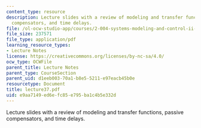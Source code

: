 ```yaml
---
content_type: resource
description: Lecture slides with a review of modeling and transfer functions, passive
  compensators, and time delays.
file: /ol-ocw-studio-app/courses/2-004-systems-modeling-and-control-ii-fall-2007/e9aa7149ed6efc85e795ba1c4b5e332d_lecture37.pdf
file_size: 237571
file_type: application/pdf
learning_resource_types:
- Lecture Notes
license: https://creativecommons.org/licenses/by-nc-sa/4.0/
ocw_type: OCWFile
parent_title: Lecture Notes
parent_type: CourseSection
parent_uid: d1eeb003-70a1-b8e5-5211-e97eacb45b0e
resourcetype: Document
title: lecture37.pdf
uid: e9aa7149-ed6e-fc85-e795-ba1c4b5e332d
---
```

Lecture slides with a review of modeling and transfer functions, passive compensators, and time delays.